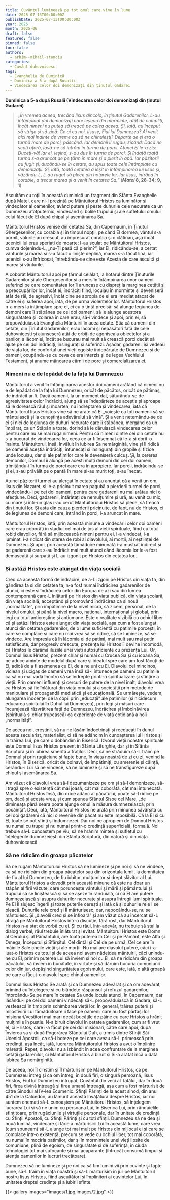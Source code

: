 ```yaml
---
title: Cuvântul luminează pe tot omul care vine în lume
date: 2025-07-13T00:00:00Z
publishDate: 2025-07-13T00:00:00Z
year: 2025
month: 2025-06
draft: false
featured: false
pinned: false
toc: false
authors:
  - arhim--mihail-stanciu
categories:
  - Cuvânt duhovnicesc
tags:
  - Evanghelia de Duminică
  - Duminica a 5-a după Rusalii
  - Vindecarea celor doi demonizați din ținutul Gadarei 
---
```

**Duminica a 5-a după Rusalii (Vindecarea celor doi demonizați din ținutul Gadarei)**

> _„În vremea aceea, trecând Iisus dincolo, în ținutul Gadarenilor, L-au întâmpinat doi demonizați care ieșeau din morminte, atât de cumpliți, încât nimeni nu putea să treacă pe calea aceea. Și, iată, au început să strige și să zică: Ce ai cu noi, Iisuse, Fiul lui Dumnezeu? Ai venit aici mai înainte de vreme ca să ne chinuiești? Departe de ei era o turmă mare de porci, păscând. Iar demonii Îl rugau, zicând: Dacă ne scoți afară, lasă-ne să intrăm în turma de porci. Atunci El le-a zis: Duceți-vă! Iar ei, ieșind, s-au dus în turma de porci. Și îndată toată turma s-a aruncat de pe țărm în mare și a pierit în apă. Iar păzitorii au fugit și, ducându-se în cetate, au spus toate cele întâmplate cu demonizații. Și, iată, toată cetatea a ieșit în întâmpinarea lui Iisus și, văzându-L, L-au rugat să plece din hotarele lor. Iar Iisus, intrând în corabie, a trecut marea și a venit în cetatea Sa.”_ (**_Matei_ 8, 28-34; 9, 1**)

Ascultăm cu toții în această duminică un fragment din Sfânta Evanghelie după Matei, care ni-l prezintă pe Mântuitorul Hristos ca luminător și vindecător al oamenilor, având putere și peste duhurile cele necurate ca un Dumnezeu atotputernic, vindecând și bolile trupului și ale sufletului omului celui făcut de El după chipul și asemănarea Sa.

Mântuitorul Hristos venise din cetatea Sa, din Capernaum, în Ținutul Ghergesenilor, cu corabia și în timpul nopții, pe când El dormea, vântul s-a pornit, valurile au crescut, au împresurat corabia și o clătinau, așa încât ucenicii lui erau speriați de moarte; l-au sculat pe Mântuitorul Hristos, cumva dojenindu-L, „nu-Ți pasă că pierim?”, iar El, ridicându-se, a certat vânturile și marea și s-a făcut o liniște deplină, marea s-a făcut lină, iar ucenicii s-au înfricoșat, întrebându-se cine este Acesta de care ascultă și marea și vânturile.

A coborât Mântuitorul apoi pe țărmul celălalt, la hotarul dintre Ținuturile Gadarenilor și ale Ghergesenilor și a mers în întâmpinarea unor oameni suferinzi pe care comunitatea lor îi aruncase cu dispreț la marginea cetății și a preocupărilor lor, încât ei, îndrăciți fiind, locuiau în morminte și deveniseră atât de răi, de agresivi, încât cine se apropia de ei era imediat atacat de către ei și suferea apoi, iată, de pe urma violențelor lor. Mântuitorul Hristos n-a mers la întâmplare spre ei, ci cu o țintă precisă: să alunge legiunea de demoni care îi stăpânea pe cei doi oameni, să le alunge acestora singurătatea și izolarea în care erau, să-i vindece și apoi, prin ei, să propovăduiască Evanghelia Mântuirii în acea cetate. Știa că oamenii din cetate, din Ținutul Gadarenilor, erau lacomi și nepăsători față de cele duhovnicești și ajunseseră atât de orbiți de agoniseala obiectelor și a banilor, a lăcomiei, încât se bucurau mai mult să crească porci decât să ajute pe cei doi îndrăciți, însingurați și suferinzi. Așadar, gadarenii își vedeau de viața lor, de confortul unei vieți egoiste îndepărtate de Dumnezeu și de oameni, ocupându-se cu ceva ce era interzis și de legea Vechiului Testament, și anume mâncarea cărnii de porc și comercializarea ei.

### Nimeni nu e de lepădat de la fața lui Dumnezeu

Mântuitorul a venit în întâmpinarea acestor doi oameni arătând că nimeni nu e de lepădat de la fața lui Dumnezeu, oricât de păcătos, oricât de pătimaș, de îndrăcit ar fi. Dacă oamenii, la un moment dat, săturându-se de agresivitatea celor îndrăciți, ajung să se îndepărteze de aceștia și aproape să le dorească răul și moartea, nu îndreptarea și vindecarea, iată că Mântuitorul Iisus Hristos vine să ne arate că El „voiește ca toți oamenii să se mântuiască și la cunoștința adevărului să vină”. Și a venit netemându-se de ei și nici de legiunea de duhuri necurate care îi stăpânea, mergând ca un împărat, ca un Stăpân a toate, dorind să le dăruiască vindecarea celor pentru care nu se mai ruga nimeni. Pentru că nimeni dintre cei din cetate nu s-a bucurat de vindecarea lor, ceea ce ar fi însemnat că le-a și dorit-o înainte. Mântuitorul, însă, învăluit în iubirea Sa nemărginită, vine și îi ridică pe oamenii aceștia îndrăciți, întunecați și însingurați din gropile și fizice unde locuiau, dar și ale patimilor care le deveniseră culcuș. Și, la cererea demonilor, Domnul îi alungă pe acești mulți demoni din cei doi oameni, trimițându-i în turma de porci care era în apropiere.
Iar porcii, îndrăcindu-se și ei, s-au prăvălit pe o pantă în mare și-au murit toți, s-au înecat.

Atunci păzitorii turmei au alergat în cetate și au anunțat că a venit un om, Iisus din Nazaret, și le-a pricinuit marea pagubă a pierderii turmei de porci, vindecându-i pe cei doi oameni, pentru care gadarenii nu mai arătau nici o afecțiune. Deci, gadarenii, întărâtați de nemulțumire și ură, au venit cu mic, cu mare și într-un glas i-au cerut Mântuitorului Hristos să plece, să treacă din ținutul lor. Și asta din cauza pierderii pricinuite, de fapt, nu de Hristos, ci de legiunea de demoni care, intrând în porci, i-a aruncat în mare.

Mântuitorul Hristos, iată, prin această minune a vindecării celor doi oameni care erau coborâți în stadiul cel mai de jos al vieții spirituale, fiind cu totul robiți diavolilor, fără să mijlocească nimeni pentru ei, i-a vindecat, i-a luminat, i-a ridicat din starea de robi ai diavolului, ai morții, ai neștiinței de Dumnezeu. Și apoi, prin această tămăduire minunată i-a mustrat indirect și pe gadarenii care s-au îndrăcit mai mult atunci când lăcomia lor le-a fost demascată și surpată și L-au izgonit pe Hristos din cetatea lor…

### Și astăzi Hristos este alungat din viața socială

Cred că această formă de îndrăcire, de a-L izgoni pe Hristos din viața ta, din gândirea ta și din cetatea ta, n-a fost numai îndrăcirea gadarenilor de atunci, ci este și îndrăcirea celor din Europa de azi sau din lumea contemporană care-L înlătură pe Hristos din viața publică, din viața școlară, din viața socială, acceptând și promovând îndrăcirea ca și nouă „normalitate”, prin împătimire de la nivel micro, să zicem, personal, de la nivelul omului, și până la nivel macro, național, internațional și global, prin legi cu totul anticreștine și antiumane. Este o realitate vizibilă cu ochiul liber că și astăzi Hristos este alungat din viața socială, așa cum a fost alungat atunci din cetatea gadarenilor, de o lume suficientă cu patimile porcești, în care se complace și care nu mai vrea să se ridice, să se lumineze, să se vindece. Are impresia că în lăcomia ei de patimi, mai mult sau mai puțin satisfăcute, dar progresiv crescute, prezența lui Hristos îi devine incomodă, că Hristos le dărâmă iluziile unei vieți autosuficiente cu prezența Lui. Or, Domnul Iisus Hristos, prezent chiar și numai cu Crucea Sa și cu icoana Sa, ne aduce aminte de modelul după care și idealul spre care am fost făcuți de El, adică de a fi asemenea cu El, de a ne uni cu El. Diavolul cel mincinos, viclean și ucigaș de oameni vrea însă să-i întunece pe oameni cu patimile ca să nu mai vadă încotro să se îndrepte printr-o spiritualizare și sfințire a vieții. Prin oameni influenți și cercuri de putere de la nivel înalt, diavolul vrea ca Hristos să fie înlăturat din viața omului și a societății prin metode de manipulare și propagandă mediatică și educațională. Se urmărește, vedem, alungarea inocenței de la copii prin „educații” ale patimilor (și nicidecum educarea spiritului în Duhul lui Dumnezeu), prin legi și măsuri care încurajează răzvrătirea față de Dumnezeu, îndrăcirea și îmbolnăvirea (spirituală și chiar trupească) ca experiențe de viață cotidiană a noii „normalități”.

De aceea noi, creștinii, să nu ne lăsăm îndoctrinați și reeducați în duhul acesta secularist, materialist, ci să ne adâncim în cunoașterea lui Hristos și în trăirea Lui, pe care o dobândim în Biserică. Izvorul vieții noastre spirituale este Domnul Iisus Hristos prezent în Sfânta Liturghie, dar și în Sfânta Scriptură și în iubirea smerită a fraților. Deci, să ne străduim să-L trăim pe Domnul și prin rugăciune și fapte bune, în viața noastră de zi cu zi, venind la Hristos, în Biserică, oricât de bolnavi, de împătimiți, cu smerenie și căință, cerându-i Lui să ne vindece, să ne lumineze și să ne transfigureze după chipul și asemănarea Sa.

Am văzut că diavolul vrea să-l dezumanizeze pe om și să-l demonizeze, să-l tragă spre o existență cât mai joasă, cât mai coborâtă, cât mai întunecată. Mântuitorul Hristos însă, din orice adânc al păcatului, poate să-l ridice pe om, dacă și acesta vrea, și cum spunea Sfântul Sisoe cel Mare, „de dimineața până seara poate ajunge omul la măsura dumnezeiască, prin pocăință”. Deci, iată, Mântuitorul Hristos ne arată prin minunea săvârșită cu cei doi gadareni că nici o revenire din păcat nu este imposibilă. Că la El și cu El, toate se pot sfinți și îndumnezei. Dar noi ne apropiem de Domnul Hristos nu numai cu trupul și nu numai printr-o credință superficială, formală. Noi trebuie să-L cunoaștem pe viu, să ne hrănim mintea și sufletul cu înțelegerile dumnezeiești din Sfânta Scriptură, din natură și din viața duhovnicească.

### Să ne ridicăm din groapa păcatelor

Să ne rugăm Mântuitorului Hristos să ne lumineze și pe noi și să ne vindece, ca să ne ridicăm din groapa păcatelor sau din orizontala lumii, la demnitatea de fiu al lui Dumnezeu, de fiu iubitor, mulțumitor și drept slăvitor al Lui. Mântuitorul Hristos a dovedit prin această minune că este nu doar un stăpân al firii văzute, care poruncește vântului și mării și pământului și trupului să se liniștească și să se așeze în rânduială, ci că El are putere dumnezeiască și asupra duhurilor necurate și asupra întregii lumi spirituale. Pe El Îl slujesc îngerii și toate puterile cerești și iată că și duhurile rele I se pleacă. Duhurile rele cred și Îl mărturisesc, dar, nepocăindu-se, nu se mântuiesc. Și „diavolii cred și se înfioară” și am văzut că au încercat să-L atragă pe Mântuitorul Hristos într-o discuție, fără rost, dar Mântuitorul Hristos n-a stat de vorbă cu ei. Și cu răul, într-adevăr, nu trebuie să stai la dialog verbal, răul trebuie înlăturat și evitat. Mântuitorul Hristos este Domn al Cerului și al Pământului, are toată puterea în Cer și pe Pământ, este Alfa și Omega, Începutul și Sfârșitul. Cel dintâi și Cel de pe urmă, Cel ce are în mâinile Sale cheile vieții și ale morții. Nu mai are diavolul putere, căci i-a luat-o Hristos cu totul și de aceea noi avem nădejdea mântuirii, căci unindu-ne cu El, primim puterea Lui să înviem și noi cu El, să ne ridicăm din groapa păcatului, să înviem în bunătate, în virtute și să dăruim bucuria comuniunii celor din jur, depășind singurătatea egoismului, care este, iată, o altă groapă pe care a făcut-o diavolul spre chinul oamenilor.

Domnul Iisus Hristos Se arată și ca Dumnezeu adevărat și ca om adevărat, primind cu înțelegere și cu blândețe răspunsul și refuzul gadarenilor, întorcându-Se pe mare în cetatea Sa unde locuia atunci, în Capernaum, dar lăsându-i pe cei doi oameni vindecați să-L propovăduiască în Gadara, să-L vestească în timp prin schimbarea vieții lor. În general, trăirea puterii și milostivirii Lui tămăduitoare îi face pe oamenii care au fost părtași lor misionari/vestitori mai mari decât bucățile de pâine cu care Hristos a hrănit mulțimile în pustie. N-a biruit diavolul în cetatea gadarenilor, cum ar fi vrut el, ci Hristos, care i-a făcut pe cei doi misionari, către care apoi, după Învierea sa și după Pogorârea Sfântului Duh, a trimis dintre Sfinții Săi Ucenici Apostoli, ca să-i boteze pe cei care aveau să-L primească prin credință, așa încât, iată, lucrarea Mântuitorului Hristos a avut o împlinire măreață. Repet, diavolul nu a izbândit în acea confruntare de la marginea cetății gadarenilor, ci Mântuitorul Hristos a biruit și Și-a arătat încă o dată iubirea Sa nemărginită.

De aceea, noi Îl cinstim și Îl mărturisim pe Mântuitorul Hristos, ca pe Dumnezeu întreg și ca om întreg, în două firi, o singură persoană, Iisus Hristos, Fiul lui Dumnezeu întrupat, Cuvântul din veci al Tatălui, dar în două firi, firea divină întreagă și firea umană întreagă, așa cum a fost mărturisit de către Sinodul al IV-lea Ecumenic. Sfinții Părinți de la acest sinod, din anul 451 de la Calcedon, au lămurit această învățătură despre Hristos, iar noi suntem chemați să-L cunoaștem pe Mântuitorul Hristos, să înțelegem lucrarea Lui și să ne unim cu persoana Lui, în Biserica Lui, prin rânduielile sfințitoare, prin rugăciunile și virtuțile personale, dar în unitate de credință cu Sfinții Apostoli, cu Sfinții Părinți și cu toți sfinții. Dumnezeu să ne dea și nouă lumină, vindecare și tărie a mărturisirii Lui în această lume, care vrea (cum spuneam) să-L alunge tot mai mult pe Hristos din mijlocul ei și care se complace într-o existență, precum se vede cu ochiul liber, tot mai coborâtă, nu numai în mocirla patimilor, dar și în mormintele unei vieți lipsite de comuniune, plină de egoism, de singurătate și de suferință, în ciuda tehnologiei tot mai sufocante și mai acaparante (întrucât consumă timpul și atenția oamenilor în lucruri trecătoare).

Dumnezeu să ne lumineze și pe noi ca să fim lumini vii prin cuvinte și fapte bune, să-L trăim în viața noastră și să-L mărturisim în jur pe Mântuitorul nostru Iisus Hristos, fiind ascultători și împlinitori ai cuvintelor Lui, în unitatea dreptei credințe și a iubirii sfinte.

{{< gallery images="images/1.jpg,images/2.jpg" >}}